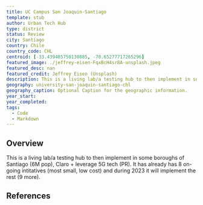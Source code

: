 ```yaml
---
title: UC Campus San Joaquin-Santiago
template: stub
author: Urban Tech Hub
type: district
status: Review
city: Santiago
country: Chile
country_code: CHL
centroid: [-33.439485750130885, -70.65277717265296]
featured_image: ./jeffrey-eisen-FqxBcH4sr8A-unsplash.jpeg
featured_desc: nan
featured_credit: Jeffrey Eisen (Unsplash)
description: This is a living lab/a testing hub to then implement in some boroughs of Santiago (6M pop), Claro + leverage 5G tech (PR). It has already has 8 on-going intitatives (most small, low cost) and during 2023 it will implement the rest (9 more).
geography: university-san-joaquin-santiago-chl
geography_caption: Optional Caption for the geographic information.
year_start:
year_completed:
tags:
  - Code
  - Markdown
---
```


## Overview

This is a living lab/a testing hub to then implement in some boroughs of Santiago (6M pop), Claro + leverage 5G tech (PR). It has already has 8 on-going intitatives (most small, low cost) and during 2023 it will implement the rest (9 more).

## References
